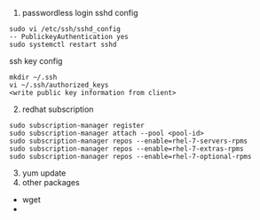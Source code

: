 1. passwordless login
sshd config
```
sudo vi /etc/ssh/sshd_config
-- PublickeyAuthentication yes
sudo systemctl restart sshd
```
ssh key config
```
mkdir ~/.ssh
vi ~/.ssh/authorized_keys
<write public key information from client>
```
2. redhat subscription
```
sudo subscription-manager register
sudo subscription-manager attach --pool <pool-id>
sudo subscription-manager repos --enable=rhel-7-servers-rpms
sudo subscription-manager repos --enable=rhel-7-extras-rpms
sudo subscription-manager repos --enable=rhel-7-optional-rpms
```
3. yum update
1. other packages
- wget
- 
